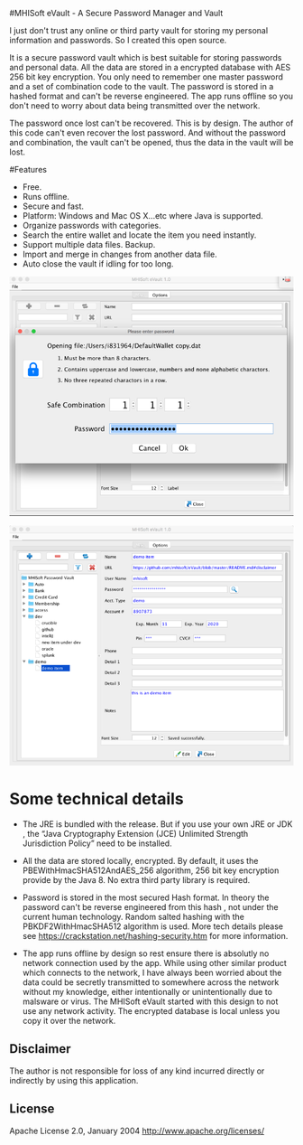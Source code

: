 #MHISoft eVault - A Secure Password Manager and  Vault

I just don't trust any online or third party vault for storing my personal information and passwords.  So I created this open source.

It is a secure password vault which is best suitable for storing passwords and personal data.  All the data are stored in a encrypted database with AES 256 bit key  encryption. You only need to remember one master password and a set of combination code to the vault. The password is stored in a hashed format and can't be reverse engineered.  The app runs offline so you don't need to worry about data being transmitted over the network.  

The password once lost can't be recovered. This is by design. The author of this code can't even recover the lost password. And without the password and combination, the vault can't be opened, thus the data in the vault will be lost. 

#Features
* Free. 
* Runs offline.
* Secure and fast. 
* Platform: Windows and Mac OS X...etc where Java  is supported. 
* Organize  passwords with categories.  
* Search the entire wallet and locate the item you need instantly. 
* Support multiple data files. Backup.
* Import and merge in changes from another data file. 
* Auto close the vault if idling for too long.

![Screenshot](dist/evault-screenshot-passwordform.png "screenshot")

![Screenshot](dist/evault-screenshot-main.png "screenshot")


# Some technical details

*  The JRE is bundled with the release. But if you use your own JRE or JDK , the  “Java Cryptography Extension (JCE) Unlimited Strength Jurisdiction Policy”  need to be installed. 

* All the data are stored locally, encrypted. By default, it uses the PBEWithHmacSHA512AndAES_256 algorithm, 256 bit key encryption provide by the Java 8.  No extra third party library is required. 
 
* Password is stored in the most secured Hash format. In theory the password can't be reverse engineered from this hash , not under the current human technology. Random salted hashing with the  PBKDF2WithHmacSHA512 algorithm is used.   More tech details please see  https://crackstation.net/hashing-security.htm for more information.

* The app runs offline by design so rest ensure there is absolutly no network connection used by the app. 
 While using other similar product which connects to the network, I have always been worried about the data could be secretly transmitted to somewhere across the network without my knowledge, either intentionally or unintentionally due to malsware or virus.   The MHISoft eVault started with this design to not use any network activity. The encrypted database is local unless you copy it over the network.  
 
## Disclaimer
The author is not responsible for loss of any kind incurred directly or indirectly by using this application.

## License
Apache License 2.0, January 2004 http://www.apache.org/licenses/



